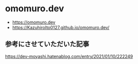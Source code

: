 # omomuro.dev

- https://omomuro.dev
- https://KazuhiroIto0127.github.io/omomuro.dev/

## 参考にさせていただいた記事

https://dev-moyashi.hatenablog.com/entry/2021/01/10/222249
